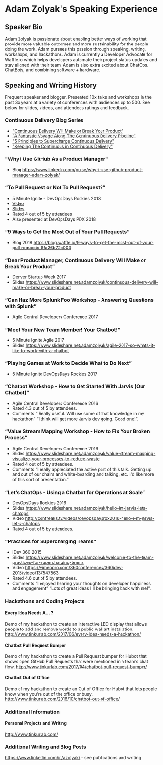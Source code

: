 # Adam Zolyak's Speaking Experience

## Speaker Bio
Adam Zolyak is passionate about enabling better ways of working that provide more valuable outcomes and more sustainability for the people doing the work.  Adam pursues this passion through speaking, writing, workshops, and hackathons.  Adam is currently a Developer Advocate for Waffle.io which helps developers automate their project status updates and stay aligned with their team.  Adam is also extra excited about ChatOps, ChatBots, and combining software + hardware.

## Speaking and Writing History
Frequent speaker and blogger.  Presented 10x talks and workshops in the past 3x years at a variety of conferences with audiences up to 500.  See below for slides, videos, and attendees ratings and feedback.

### Continuous Delivery Blog Series
* ["Continuous Delivery Will Make or Break Your Product"](https://www.linkedin.com/pulse/dear-product-manager-continuous-delivery-make-break-your-adam-zolyak/)
* ["A Fantastic Voyage Along The Continuous Delivery Pipeline"](https://www.linkedin.com/pulse/fantastic-voyage-along-continuous-delivery-pipeline-adam-zolyak/)
* ["5 Principles to Supercharge Continuous Delivery"](https://www.ca.com/en/blog-agile-central/5-principles-to-supercharge-continuous-delivery.html)
* ["Keeping The Continuous in Continuous Delivery"](https://www.linkedin.com/pulse/keeping-continuous-delivery-adam-zolyak/)

### "Why I Use GitHub As a Product Manager"
* Blog https://www.linkedin.com/pulse/why-i-use-github-product-manager-adam-zolyak/

### “To Pull Request or Not To Pull Request?”
* 5 Minute Ignite - DevOpsDays Rockies 2018 
* [Video](https://www.youtube.com/watch?v=_kkf2B8Cwis&feature=youtu.be&t=46m48s) 
* [Slides](https://www.slideshare.net/adamzolyak/to-pull-request-or-not-to-pull-request-94818311)
* Rated 4 out of 5 by attendees
* Also presented at DevOpsDays PDX 2018

### “9 Ways to Get the Most Out of Your Pull Requests”
* Blog 2018 https://blog.waffle.io/9-ways-to-get-the-most-out-of-your-pull-requests-8fa26b72b003 

### “Dear Product Manager, Continuous Delivery Will Make or Break Your Product”
* Denver Startup Week 2017 
* Slides https://www.slideshare.net/adamzolyak/continuous-delivery-will-make-or-break-your-product 

### “Can Haz More Splunk Foo Workshop - Answering Questions with Splunk”
* Agile Central Developers Conference 2017

### “Meet Your New Team Member! Your Chatbot!” 
* 5 Minute Ignite Agile 2017 
* Slides https://www.slideshare.net/adamzolyak/agile-2017-so-whats-it-like-to-work-with-a-chatbot 

### “Playing Games at Work to Decide What to Do Next” 
* 5 Minute Ignite DevOpsDays Rockies 2017

### “Chatbot Workshop - How to Get Started With Jarvis (Our Chatbot)” 
* Agile Central Developers Conference 2016 
* Rated 4.3 out of 5 by attendees.
* Comments “ Really useful. Will use some of that knowledge in my hackathon” “I think will get more Jarvis dev going. Good one!”.

### “Value Stream Mapping Workshop - How to Fix Your Broken Process” 
* Agile Central Developers Conference 2016 
* Slides https://www.slideshare.net/adamzolyak/value-stream-mapping-visualize-your-processes-to-reduce-waste 
* Rated 4 out of 5 by attendees.  
* Comments “I really appreciated the active part of this talk. Getting up and out of our chairs and white-boarding and talking, etc. I'd like more of this sort of presentation.”

### “Let’s ChatOps - Using a Chatbot for Operations at Scale” 
* DevOpsDays Rockies 2016
* Slides https://www.slideshare.net/adamzolyak/hello-im-jarvis-lets-chatops 
* Video http://confreaks.tv/videos/devopsdaysrox2016-hello-i-m-jarvis-let-s-chatops
* Rated 4 out of 5 by attendees.

### “Practices for Supercharging Teams” 
* iDev 360 2015 
* Slides https://www.slideshare.net/adamzolyak/welcome-to-the-team-practices-for-supercharging-teams 
* Video https://vimeopro.com/360conferences/360idev-2015/video/137547563
* Rated 4.6 out of 5 by attendees.  
* Comments “I enjoyed hearing your thoughts on developer happiness and engagement” “Lots of great ideas I'll be bringing back with me!”.

### Hackathons and Coding Projects

#### Every Idea Needs A... ?
Demo of my hackathon to create an interactive LED display that allows people to add and remove words to a public wall art installation.  http://www.tinkurlab.com/2017/06/every-idea-needs-a-hackathon/

#### Chatbot Pull Request Bumper
Demo of my hackathon to create a Pull Request bumper for Hubot that shows open GitHub Pull Requests that were mentioned in a team’s chat flow. http://www.tinkurlab.com/2017/04/chatbot-pull-request-bumper/

#### Chatbot Out of Office
Demo of my hackathon to create an Out of Office for Hubot that lets people know when you’re out of the office or busy.
http://www.tinkurlab.com/2016/10/chatbot-out-of-office/

### Additional Information

#### Personal Projects and Writing
http://www.tinkurlab.com/

### Additional Writing and Blog Posts  
https://www.linkedin.com/in/azolyak/ - see publications and writing
